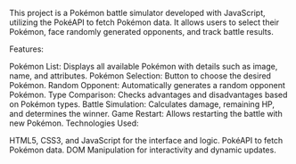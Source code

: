 This project is a Pokémon battle simulator developed with JavaScript, utilizing the PokéAPI to fetch Pokémon data. It allows users to select their Pokémon, face randomly generated opponents, and track battle results.

Features:

Pokémon List: Displays all available Pokémon with details such as image, name, and attributes.
Pokémon Selection: Button to choose the desired Pokémon.
Random Opponent: Automatically generates a random opponent Pokémon.
Type Comparison: Checks advantages and disadvantages based on Pokémon types.
Battle Simulation: Calculates damage, remaining HP, and determines the winner.
Game Restart: Allows restarting the battle with new Pokémon.
Technologies Used:

HTML5, CSS3, and JavaScript for the interface and logic.
PokéAPI to fetch Pokémon data.
DOM Manipulation for interactivity and dynamic updates.
